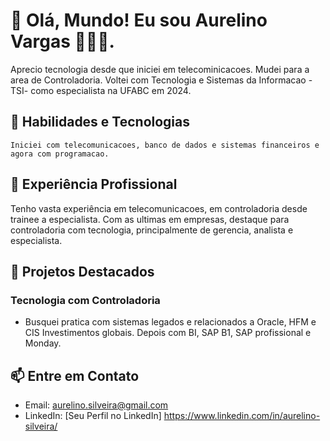 # 👋 Olá, Mundo! Eu sou Aurelino Vargas 👩🏽‍💻.
Aprecio tecnologia desde que iniciei em telecominicacoes. Mudei para a area de Controladoria. Voltei com Tecnologia e Sistemas da Informacao -TSI- como especialista na UFABC em 2024.


## 🔧 Habilidades e Tecnologias
	Iniciei com telecomunicacoes, banco de dados e sistemas financeiros e agora com programacao.

## 💼 Experiência Profissional

Tenho vasta experiência em telecomunicacoes, em controladoria desde trainee a especialista. Com as ultimas em empresas, destaque para controladoria com tecnologia, principalmente de gerencia, analista e especialista.

## 🚀 Projetos Destacados

### Tecnologia com Controladoria

- Busquei pratica com sistemas legados e relacionados a Oracle, HFM e CIS Investimentos globais. Depois com BI, SAP B1, SAP profissional e Monday.

## 📫 Entre em Contato

- Email: aurelino.silveira@gmail.com
- LinkedIn: [Seu Perfil no LinkedIn] https://www.linkedin.com/in/aurelino-silveira/

